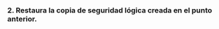 ### 2. Restaura la copia de seguridad lógica creada en el punto anterior.

```sql


```


```sql


```



```sql




```


```sql


```


```sql


```



```sql




```